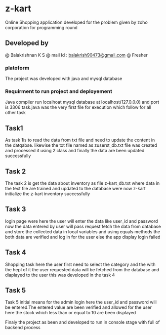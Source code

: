 # z-kart


Online Shopping application developed for the problem given by zoho corporation for programming round


## Developed by
@
Balakrishnan K S 
@
mail Id : balakrish90473@gmail.com
@
Fresher

### platoform
The project was developed with java and mysql database


### Requirment to run project and deployement

Java compiler
run localhoat mysql database at localhost(127.0.0.0)  and port is 3306
task.java was the very first file for execution which follow for all other task


## Task1

As task 1is to read the data from txt file and need to update the content in the datqabse.
likewise the txt file named as zuserst_db.txt file was created and processed it using 2 class and finally the data are been updated successfully

## Task 2

The task 2 is get the data about inventory as file z-kart_db.txt where data in the text file are trained and updated to the database 
were now z-kart initialize the z-kart inventory successfully


## Task 3

login page were here the user will enter the data like user_id and password
now the data entered by user will pass request fetch the data from database and store the collected data in local variables and using equals methods the both data are verified and log in for the user else the app display login failed


## Task 4
Shopping task here the user first need to select the category and the with the hepl of it the user requested data will be fetched from the database and diaplayed to the user
this was developed in the task 4

## Task 5

Task 5 initial means for the admin login here the user_id and password will be entered.The entered value are been verified and allowed for the user
here the stock which less than or equal to 10 are been displayed



Finaly the project as been and developed to run in console stage with full of backend process

